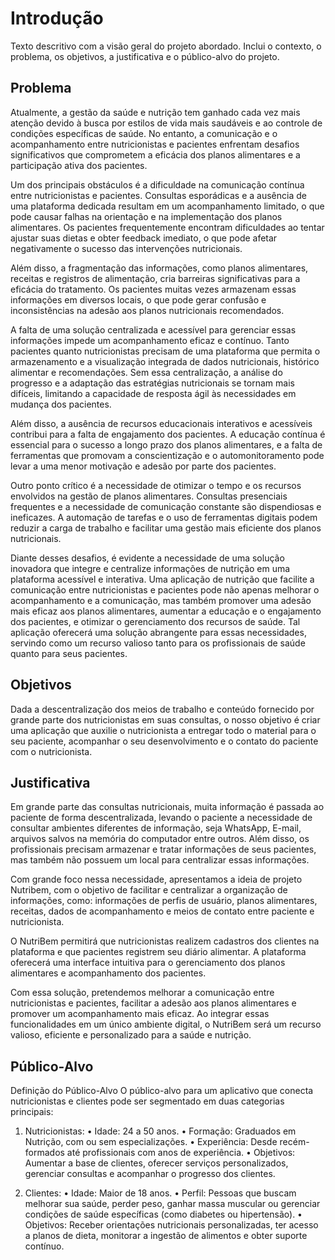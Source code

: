 # Introdução

Texto descritivo com a visão geral do projeto abordado. Inclui o contexto, o problema, os objetivos, a justificativa e o público-alvo do projeto.

## Problema
Atualmente, a gestão da saúde e nutrição tem ganhado cada vez mais atenção devido à busca por estilos de vida mais saudáveis e ao controle de condições específicas de saúde. No entanto, a comunicação e o acompanhamento entre nutricionistas e pacientes enfrentam desafios significativos que comprometem a eficácia dos planos alimentares e a participação ativa dos pacientes.

Um dos principais obstáculos é a dificuldade na comunicação contínua entre nutricionistas e pacientes. Consultas esporádicas e a ausência de uma plataforma dedicada resultam em um acompanhamento limitado, o que pode causar falhas na orientação e na implementação dos planos alimentares. Os pacientes frequentemente encontram dificuldades ao tentar ajustar suas dietas e obter feedback imediato, o que pode afetar negativamente o sucesso das intervenções nutricionais.

Além disso, a fragmentação das informações, como planos alimentares, receitas e registros de alimentação, cria barreiras significativas para a eficácia do tratamento. Os pacientes muitas vezes armazenam essas informações em diversos locais, o que pode gerar confusão e inconsistências na adesão aos planos nutricionais recomendados.

A falta de uma solução centralizada e acessível para gerenciar essas informações impede um acompanhamento eficaz e contínuo. Tanto pacientes quanto nutricionistas precisam de uma plataforma que permita o armazenamento e a visualização integrada de dados nutricionais, histórico alimentar e recomendações. Sem essa centralização, a análise do progresso e a adaptação das estratégias nutricionais se tornam mais difíceis, limitando a capacidade de resposta ágil às necessidades em mudança dos pacientes.

Além disso, a ausência de recursos educacionais interativos e acessíveis contribui para a falta de engajamento dos pacientes. A educação contínua é essencial para o sucesso a longo prazo dos planos alimentares, e a falta de ferramentas que promovam a conscientização e o automonitoramento pode levar a uma menor motivação e adesão por parte dos pacientes.

Outro ponto crítico é a necessidade de otimizar o tempo e os recursos envolvidos na gestão de planos alimentares. Consultas presenciais frequentes e a necessidade de comunicação constante são dispendiosas e ineficazes. A automação de tarefas e o uso de ferramentas digitais podem reduzir a carga de trabalho e facilitar uma gestão mais eficiente dos planos nutricionais.

Diante desses desafios, é evidente a necessidade de uma solução inovadora que integre e centralize informações de nutrição em uma plataforma acessível e interativa. Uma aplicação de nutrição que facilite a comunicação entre nutricionistas e pacientes pode não apenas melhorar o acompanhamento e a comunicação, mas também promover uma adesão mais eficaz aos planos alimentares, aumentar a educação e o engajamento dos pacientes, e otimizar o gerenciamento dos recursos de saúde. Tal aplicação oferecerá uma solução abrangente para essas necessidades, servindo como um recurso valioso tanto para os profissionais de saúde quanto para seus pacientes.

## Objetivos

Dada a descentralização dos meios de trabalho e conteúdo fornecido por grande parte dos nutricionistas em suas consultas, o nosso objetivo é criar uma aplicação que auxilie o nutricionista a entregar todo o material para o seu paciente, acompanhar o seu desenvolvimento e o contato do paciente com o nutricionista.

## Justificativa

Em grande parte das consultas nutricionais, muita informação é passada ao paciente de forma descentralizada, levando o paciente a necessidade de consultar ambientes diferentes de informação, seja WhatsApp, E-mail, arquivos salvos na memória do computador entre outros. Além disso, os profissionais precisam armazenar e tratar informações de seus pacientes, mas também não possuem um local para centralizar essas informações.

Com grande foco nessa necessidade, apresentamos a ideia de projeto Nutribem, com o objetivo de facilitar e centralizar a organização de informações, como:  informações de perfis de usuário, planos alimentares, receitas, dados de acompanhamento e meios de contato entre paciente e nutricionista.

O NutriBem permitirá que nutricionistas realizem cadastros dos clientes na plataforma e que pacientes registrem seu diário alimentar. A plataforma oferecerá uma interface intuitiva para o gerenciamento dos planos alimentares e acompanhamento dos pacientes.

Com essa solução, pretendemos melhorar a comunicação entre nutricionistas e pacientes, facilitar a adesão aos planos alimentares e promover um acompanhamento mais eficaz. Ao integrar essas funcionalidades em um único ambiente digital, o NutriBem será um recurso valioso, eficiente e personalizado para a saúde e nutrição.

## Público-Alvo

Definição do Público-Alvo
O público-alvo para um aplicativo que conecta nutricionistas e clientes pode ser
segmentado em duas categorias principais:
1. Nutricionistas:
• Idade: 24 a 50 anos.
• Formação: Graduados em Nutrição, com ou sem especializações.
• Experiência: Desde recém-formados até profissionais com anos de experiência.
• Objetivos: Aumentar a base de clientes, oferecer serviços personalizados,
gerenciar consultas e acompanhar o progresso dos clientes.

3. Clientes:
• Idade: Maior de 18 anos.
• Perfil: Pessoas que buscam melhorar sua saúde, perder peso, ganhar massa
muscular ou gerenciar condições de saúde específicas (como diabetes ou
hipertensão).
• Objetivos: Receber orientações nutricionais personalizadas, ter acesso a planos
de dieta, monitorar a ingestão de alimentos e obter suporte contínuo.
